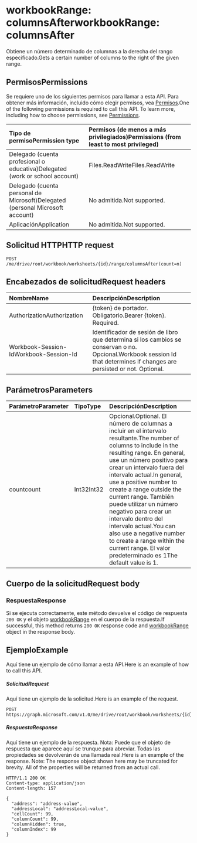 # <a name="workbookrange-columnsafter"></a><span data-ttu-id="15e27-101">workbookRange: columnsAfter</span><span class="sxs-lookup"><span data-stu-id="15e27-101">workbookRange: columnsAfter</span></span>

<span data-ttu-id="15e27-102">Obtiene un número determinado de columnas a la derecha del rango especificado.</span><span class="sxs-lookup"><span data-stu-id="15e27-102">Gets a certain number of columns to the right of the given range.</span></span>

## <a name="permissions"></a><span data-ttu-id="15e27-103">Permisos</span><span class="sxs-lookup"><span data-stu-id="15e27-103">Permissions</span></span>
<span data-ttu-id="15e27-p101">Se requiere uno de los siguientes permisos para llamar a esta API. Para obtener más información, incluido cómo elegir permisos, vea [Permisos](../../../concepts/permissions_reference.md).</span><span class="sxs-lookup"><span data-stu-id="15e27-p101">One of the following permissions is required to call this API. To learn more, including how to choose permissions, see [Permissions](../../../concepts/permissions_reference.md).</span></span>

|<span data-ttu-id="15e27-106">Tipo de permiso</span><span class="sxs-lookup"><span data-stu-id="15e27-106">Permission type</span></span>      | <span data-ttu-id="15e27-107">Permisos (de menos a más privilegiados)</span><span class="sxs-lookup"><span data-stu-id="15e27-107">Permissions (from least to most privileged)</span></span>              |
|:--------------------|:---------------------------------------------------------|
|<span data-ttu-id="15e27-108">Delegado (cuenta profesional o educativa)</span><span class="sxs-lookup"><span data-stu-id="15e27-108">Delegated (work or school account)</span></span> | <span data-ttu-id="15e27-109">Files.ReadWrite</span><span class="sxs-lookup"><span data-stu-id="15e27-109">Files.ReadWrite</span></span>    |
|<span data-ttu-id="15e27-110">Delegado (cuenta personal de Microsoft)</span><span class="sxs-lookup"><span data-stu-id="15e27-110">Delegated (personal Microsoft account)</span></span> | <span data-ttu-id="15e27-111">No admitida.</span><span class="sxs-lookup"><span data-stu-id="15e27-111">Not supported.</span></span>    |
|<span data-ttu-id="15e27-112">Aplicación</span><span class="sxs-lookup"><span data-stu-id="15e27-112">Application</span></span> | <span data-ttu-id="15e27-113">No admitida.</span><span class="sxs-lookup"><span data-stu-id="15e27-113">Not supported.</span></span> |

## <a name="http-request"></a><span data-ttu-id="15e27-114">Solicitud HTTP</span><span class="sxs-lookup"><span data-stu-id="15e27-114">HTTP request</span></span>
<!-- { "blockType": "ignored" } -->
```http
POST /me/drive/root/workbook/worksheets/{id}/range/columnsAfter(count=n)

```
## <a name="request-headers"></a><span data-ttu-id="15e27-115">Encabezados de solicitud</span><span class="sxs-lookup"><span data-stu-id="15e27-115">Request headers</span></span>
| <span data-ttu-id="15e27-116">Nombre</span><span class="sxs-lookup"><span data-stu-id="15e27-116">Name</span></span>       | <span data-ttu-id="15e27-117">Descripción</span><span class="sxs-lookup"><span data-stu-id="15e27-117">Description</span></span>|
|:---------------|:----------|
| <span data-ttu-id="15e27-118">Authorization</span><span class="sxs-lookup"><span data-stu-id="15e27-118">Authorization</span></span>  | <span data-ttu-id="15e27-p102">{token} de portador. Obligatorio.</span><span class="sxs-lookup"><span data-stu-id="15e27-p102">Bearer {token}. Required.</span></span> |
| <span data-ttu-id="15e27-121">Workbook-Session-Id</span><span class="sxs-lookup"><span data-stu-id="15e27-121">Workbook-Session-Id</span></span>  | <span data-ttu-id="15e27-p103">Identificador de sesión de libro que determina si los cambios se conservan o no. Opcional.</span><span class="sxs-lookup"><span data-stu-id="15e27-p103">Workbook session Id that determines if changes are persisted or not. Optional.</span></span>|

## <a name="parameters"></a><span data-ttu-id="15e27-124">Parámetros</span><span class="sxs-lookup"><span data-stu-id="15e27-124">Parameters</span></span>

| <span data-ttu-id="15e27-125">Parámetro</span><span class="sxs-lookup"><span data-stu-id="15e27-125">Parameter</span></span>    | <span data-ttu-id="15e27-126">Tipo</span><span class="sxs-lookup"><span data-stu-id="15e27-126">Type</span></span>   |<span data-ttu-id="15e27-127">Descripción</span><span class="sxs-lookup"><span data-stu-id="15e27-127">Description</span></span>|
|:---------------|:--------|:----------|
|<span data-ttu-id="15e27-128">count</span><span class="sxs-lookup"><span data-stu-id="15e27-128">count</span></span>|<span data-ttu-id="15e27-129">Int32</span><span class="sxs-lookup"><span data-stu-id="15e27-129">Int32</span></span>|<span data-ttu-id="15e27-130">Opcional.</span><span class="sxs-lookup"><span data-stu-id="15e27-130">Optional.</span></span> <span data-ttu-id="15e27-131">El número de columnas a incluir en el intervalo resultante.</span><span class="sxs-lookup"><span data-stu-id="15e27-131">The number of columns to include in the resulting range.</span></span> <span data-ttu-id="15e27-132">En general, use un número positivo para crear un intervalo fuera del intervalo actual.</span><span class="sxs-lookup"><span data-stu-id="15e27-132">In general, use a positive number to create a range outside the current range.</span></span> <span data-ttu-id="15e27-133">También puede utilizar un número negativo para crear un intervalo dentro del intervalo actual.</span><span class="sxs-lookup"><span data-stu-id="15e27-133">You can also use a negative number to create a range within the current range.</span></span> <span data-ttu-id="15e27-134">El valor predeterminado es 1</span><span class="sxs-lookup"><span data-stu-id="15e27-134">The default value is 1.</span></span>|

## <a name="request-body"></a><span data-ttu-id="15e27-135">Cuerpo de la solicitud</span><span class="sxs-lookup"><span data-stu-id="15e27-135">Request body</span></span>

### <a name="response"></a><span data-ttu-id="15e27-136">Respuesta</span><span class="sxs-lookup"><span data-stu-id="15e27-136">Response</span></span>
<span data-ttu-id="15e27-137">Si se ejecuta correctamente, este método devuelve el código de respuesta `200 OK` y el objeto [workbookRange](../resources/range.md) en el cuerpo de la respuesta.</span><span class="sxs-lookup"><span data-stu-id="15e27-137">If successful, this method returns `200 OK` response code and [workbookRange](../resources/range.md) object in the response body.</span></span>

## <a name="example"></a><span data-ttu-id="15e27-138">Ejemplo</span><span class="sxs-lookup"><span data-stu-id="15e27-138">Example</span></span>
<span data-ttu-id="15e27-139">Aquí tiene un ejemplo de cómo llamar a esta API.</span><span class="sxs-lookup"><span data-stu-id="15e27-139">Here is an example of how to call this API.</span></span>
##### <a name="request"></a><span data-ttu-id="15e27-140">Solicitud</span><span class="sxs-lookup"><span data-stu-id="15e27-140">Request</span></span>
<span data-ttu-id="15e27-141">Aquí tiene un ejemplo de la solicitud.</span><span class="sxs-lookup"><span data-stu-id="15e27-141">Here is an example of the request.</span></span>
<!--{
  "blockType": "request",
  "isComposable": true,
  "name": "workbookrange_columnsafter",
  "idempotent": true
}-->
```http
POST https://graph.microsoft.com/v1.0/me/drive/root/workbook/worksheets/{id}/range/columnsAfter(count=2)
```

##### <a name="response"></a><span data-ttu-id="15e27-142">Respuesta</span><span class="sxs-lookup"><span data-stu-id="15e27-142">Response</span></span>
<span data-ttu-id="15e27-p105">Aquí tiene un ejemplo de la respuesta. Nota: Puede que el objeto de respuesta que aparece aquí se trunque para abreviar. Todas las propiedades se devolverán de una llamada real.</span><span class="sxs-lookup"><span data-stu-id="15e27-p105">Here is an example of the response. Note: The response object shown here may be truncated for brevity. All of the properties will be returned from an actual call.</span></span>
<!-- {
  "blockType": "response",
  "truncated": true,
  "@odata.type": "microsoft.graph.workbookRange"
} -->
```http
HTTP/1.1 200 OK
Content-type: application/json
Content-length: 157

{
  "address": "address-value",
  "addressLocal": "addressLocal-value",
  "cellCount": 99,
  "columnCount": 99,
  "columnHidden": true,
  "columnIndex": 99
}
```
